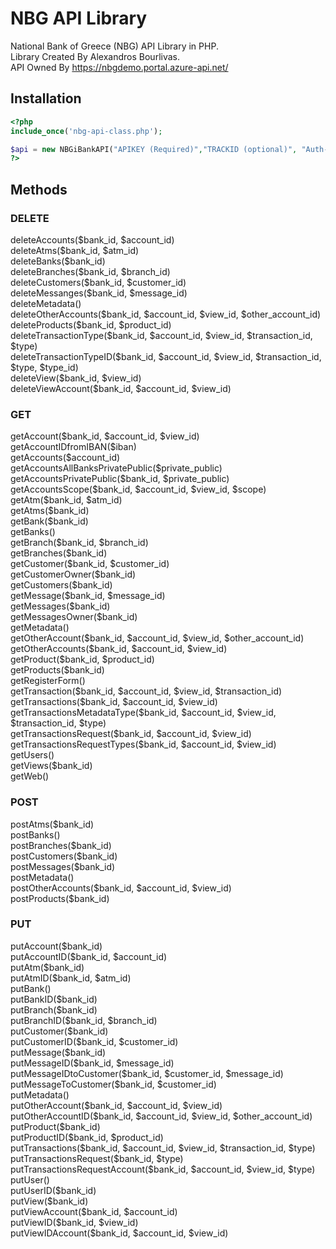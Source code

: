 # NBG API Library
National Bank of Greece (NBG) API Library in PHP.<br>
Library Created By Alexandros Bourlivas.<br>
API Owned By https://nbgdemo.portal.azure-api.net/
<h2>Installation</h2>

```php
<?php
include_once('nbg-api-class.php');

$api = new NBGiBankAPI("APIKEY (Required)","TRACKID (optional)", "Auth-Provider-Name (optional)", "Auth-ID (optional)");
?>
```
<h2>Methods</h2>
<h3>DELETE</h3>
    deleteAccounts($bank_id, $account_id)<br>
    deleteAtms($bank_id, $atm_id)<br>
    deleteBanks($bank_id)<br>
    deleteBranches($bank_id, $branch_id)<br>
    deleteCustomers($bank_id, $customer_id)<br>
    deleteMessanges($bank_id, $message_id)<br>
    deleteMetadata()<br>
    deleteOtherAccounts($bank_id, $account_id, $view_id, $other_account_id)<br>
    deleteProducts($bank_id, $product_id)<br>
    deleteTransactionType($bank_id, $account_id, $view_id, $transaction_id, $type)<br>
    deleteTransactionTypeID($bank_id, $account_id, $view_id, $transaction_id, $type, $type_id)<br>
    deleteView($bank_id, $view_id)<br>
    deleteViewAccount($bank_id, $account_id, $view_id)<br>
<h3>GET</h3>
    getAccount($bank_id, $account_id, $view_id)<br>
    getAccountIDfromIBAN($iban)<br>
    getAccounts($account_id)<br>
    getAccountsAllBanksPrivatePublic($private_public)<br>
    getAccountsPrivatePublic($bank_id, $private_public)<br>
    getAccountsScope($bank_id, $account_id, $view_id, $scope)<br>
    getAtm($bank_id, $atm_id)<br>
    getAtms($bank_id)<br>
    getBank($bank_id)<br>
    getBanks()<br>
    getBranch($bank_id, $branch_id)<br>
    getBranches($bank_id)<br>
    getCustomer($bank_id, $customer_id)<br>
    getCustomerOwner($bank_id)<br>
    getCustomers($bank_id)<br>
    getMessage($bank_id, $message_id)<br>
    getMessages($bank_id)<br>
    getMessagesOwner($bank_id)<br>
    getMetadata()<br>
    getOtherAccount($bank_id, $account_id, $view_id, $other_account_id)<br>
    getOtherAccounts($bank_id, $account_id, $view_id)<br>
    getProduct($bank_id, $product_id)<br>
    getProducts($bank_id)<br>
    getRegisterForm()<br>
    getTransaction($bank_id, $account_id, $view_id, $transaction_id)<br>
    getTransactions($bank_id, $account_id, $view_id)<br>
    getTransactionsMetadataType($bank_id, $account_id, $view_id, $transaction_id, $type)<br>
    getTransactionsRequest($bank_id, $account_id, $view_id)<br>
    getTransactionsRequestTypes($bank_id, $account_id, $view_id)<br>
    getUsers()<br>
    getViews($bank_id)<br>
    getWeb()<br>
<h3>POST</h3>
    postAtms($bank_id)<br>
    postBanks()<br>
    postBranches($bank_id)<br>
    postCustomers($bank_id)<br>
    postMessages($bank_id)<br>
    postMetadata()<br>
    postOtherAccounts($bank_id, $account_id, $view_id)<br>
    postProducts($bank_id)<br>
<h3>PUT</h3>
    putAccount($bank_id)<br>
    putAccountID($bank_id, $account_id)<br>
    putAtm($bank_id)<br>
    putAtmID($bank_id, $atm_id)<br>
    putBank()<br>
    putBankID($bank_id)<br>
    putBranch($bank_id)<br>
    putBranchID($bank_id, $branch_id)<br>
    putCustomer($bank_id)<br>
    putCustomerID($bank_id, $customer_id)<br>
    putMessage($bank_id)<br>
    putMessageID($bank_id, $message_id)<br>
    putMessageIDtoCustomer($bank_id, $customer_id, $message_id)<br>
    putMessageToCustomer($bank_id, $customer_id)<br>
    putMetadata()<br>
    putOtherAccount($bank_id, $account_id, $view_id)<br>
    putOtherAccountID($bank_id, $account_id, $view_id, $other_account_id)<br>
    putProduct($bank_id)<br>
    putProductID($bank_id, $product_id)<br>
    putTransactions($bank_id, $account_id, $view_id, $transaction_id, $type)<br>
    putTransactionsRequest($bank_id, $type)<br>
    putTransactionsRequestAccount($bank_id, $account_id, $view_id, $type)<br>
    putUser()<br>
    putUserID($bank_id)<br>
    putView($bank_id)<br>
    putViewAccount($bank_id, $account_id)<br>
    putViewID($bank_id, $view_id)<br>
    putViewIDAccount($bank_id, $account_id, $view_id)
